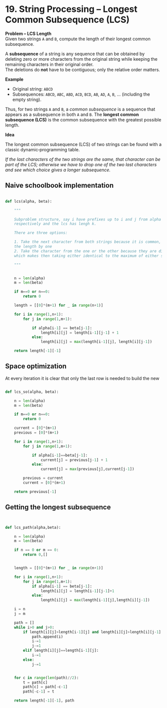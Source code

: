# 19. String Processing – Longest Common Subsequence (LCS)

**Problem – LCS Length**  
Given two strings `A` and `B`, compute the length of their longest common subsequence.  


A **subsequence** of a string is any sequence that can be obtained by deleting zero or more characters from the original string while keeping the remaining characters in their original order.  
The deletions do **not** have to be contiguous; only the relative order matters.

**Example**

- Original string: `ABCD`
- Subsequences: `ABCD`, `ABC`, `ABD`, `ACD`, `BCD`, `AB`, `AD`, `A`, `B`, … (including the empty string).

Thus, for two strings `A` and `B`, a *common subsequence* is a sequence that appears as a subsequence in both `A` and `B`. The **longest common subsequence (LCS)** is the common subsequence with the greatest possible length.


**Idea**

The longest common subsequence (LCS) of two strings can be found with a classic dynamic‑programming table.

*If the last characters of the two strings are the same, that character can be part of the LCS; otherwise we have to drop one of the two last characters and see which choice gives a longer subsequence.*



## Naive schoolbook implementation

```python

def lcs(alpha, beta):

    """

    Subproblem structure, say i have prefixes up to i and j from alpha and beta 
    respectively and the lcs has lengh k.

    There are three options: 

    1. Take the next character from both strings because it is common, and increase
    the length by one
    2. Take the character from the one or the other because they are different
    which makes then taking either identical to the maximum of either subsequence

    """


    n = len(alpha)
    m = len(beta)

    if m==0 or n==0:
        return 0

    length = [[0]*(m+1) for _ in range(n+1)]

    for i in range(1,n+1):
        for j in range(1,m+1):

            if alpha[i-1] == beta[j-1]:
                length[i][j] = length[i-1][j-1] + 1
            else:
                length[i][j] = max(length[i-1][j], length[i][j-1])

    return length[-1][-1]

```

## Space optimization

At every iteration it is clear that only the last row is needed to build the new

```python

def lcs_so(alpha, beta):

    n = len(alpha)
    m = len(beta)

    if m==0 or n==0:
        return 0

    current = [0]*(m+1)
    previous = [0]*(m+1)

    for i in range(1,n+1):
        for j in range(1,m+1):

            if alpha[i-1]==beta[j-1]:
                current[j] = previous[j-1] + 1
            else:
                current[j] = max(previous[j],current[j-1])

        previous = current
        current = [0]*(m+1)

    return previous[-1]
```


## Getting the longest subsequence

```python


def lcs_path(alpha,beta):

    n = len(alpha)
    m = len(beta)

    if n == 0 or m == 0:
        return 0,[]


    length = [[0]*(m+1) for _ in range(n+1)]

    for i in range(1,n+1):
        for j in range(1,m+1):
            if alpha[i-1] == beta[j-1]:
                length[i][j] = length[i-1][j-1]+1
            else:
                length[i][j] = max(length[i-1][j],length[i][j-1])

    i = n
    j = m

    path = []
    while i>0 and j>0:
        if length[i][j]>length[i-1][j] and length[i][j]>length[i][j-1]:
            path.append(i)
            i-=1
            j-=1
        elif length[i][j]==length[i-1][j]:
            i-=1
        else:
            j-=1


    for c in range(len(path)//2):
        t = path[c]
        path[c] = path[-c-1]
        path[-c-1] = t

    return length[-1][-1], path


```
